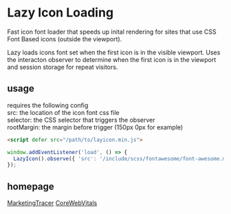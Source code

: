# Lazy Icon Loading
Fast icon font loader that speeds up inital rendering for sites that use CSS Font Based icons (outside the viewport). 

Lazy loads icons font set when the first icon is in the visible viewport. Uses the interacton observer to determine when the first icon is in the viewport and session storage for repeat visitors.

## usage
requires the following config  
src: the location of the icon font css file  
selector: the CSS selector that triggers the observer  
rootMargin: the margin before trigger (150px 0px for example)

```html
<script defer src="/path/to/layicon.min.js">
```

```javascript
window.addEventListener('load', () => {
  LazyIcon().observe({ 'src': '/include/scss/fontawesome/font-awesome.min.css', 'selector': '.fa', 'rootMargin': '150px 0px' })
});
```

## homepage
[MarketingTracer](https://www.marketingtracer.com)
[CoreWebVitals](https://corewebvitals.io)
